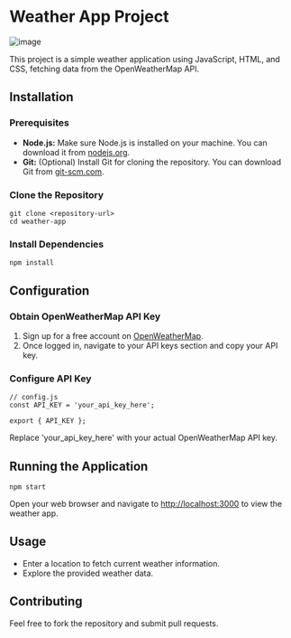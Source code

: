 <!-- Weather App Project -->

<h1>Weather App Project</h1>

![image](https://github.com/user-attachments/assets/eaeb5861-880a-4a01-84c2-915e46582f6b)

<p>This project is a simple weather application using JavaScript, HTML, and CSS, fetching data from the OpenWeatherMap API.</p>

<!-- Installation -->

<h2>Installation</h2>

<!-- Prerequisites -->

<h3>Prerequisites</h3>

<ul>
  <li><strong>Node.js:</strong> Make sure Node.js is installed on your machine. You can download it from <a href="https://nodejs.org/">nodejs.org</a>.</li>
  <li><strong>Git:</strong> (Optional) Install Git for cloning the repository. You can download Git from <a href="https://git-scm.com/">git-scm.com</a>.</li>
</ul>

<!-- Clone the Repository -->

<h3>Clone the Repository</h3>

<pre><code>git clone &lt;repository-url&gt;
cd weather-app
</code></pre>

<!-- Install Dependencies -->

<h3>Install Dependencies</h3>

<pre><code>npm install
</code></pre>

<!-- Configuration -->

<h2>Configuration</h2>

<!-- Obtain OpenWeatherMap API Key -->

<h3>Obtain OpenWeatherMap API Key</h3>

<ol>
  <li>Sign up for a free account on <a href="https://openweathermap.org/api">OpenWeatherMap</a>.</li>
  <li>Once logged in, navigate to your API keys section and copy your API key.</li>
</ol>

<!-- Configure API Key -->

<h3>Configure API Key</h3>

<pre><code>// config.js
const API_KEY = 'your_api_key_here';

export { API_KEY };
</code></pre>

<p>Replace 'your_api_key_here' with your actual OpenWeatherMap API key.</p>

<!-- Running the Application -->

<h2>Running the Application</h2>

<pre><code>npm start
</code></pre>

<p>Open your web browser and navigate to <a href="http://localhost:3000">http://localhost:3000</a> to view the weather app.</p>

<!-- Usage -->

<h2>Usage</h2>

<ul>
  <li>Enter a location to fetch current weather information.</li>
  <li>Explore the provided weather data.</li>
</ul>

<!-- Contributing -->

<h2>Contributing</h2>

<p>Feel free to fork the repository and submit pull requests.</p>
